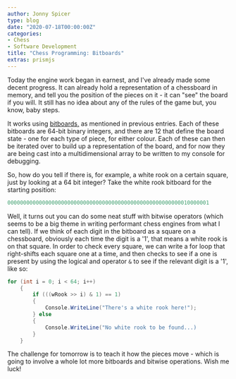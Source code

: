 ```yaml
---
author: Jonny Spicer
type: blog
date: "2020-07-18T00:00:00Z"
categories:
- Chess
- Software Development
title: "Chess Programming: Bitboards"
extras: prismjs
---
```

Today the engine work began in earnest, and I've already made some decent progress. It can already hold a representation of a chessboard in memory, and tell you the position of
the pieces on it - it can "see" the board if you will. It still has no idea about any of the rules of the game but, you know, baby steps.

It works using [bitboards,](https://www.chessprogramming.org/Bitboards) as mentioned in previous entries. Each of these bitboards are 64-bit binary integers, and
there are 12 that define the board state - one for each type of piece, for either colour. Each of these can then be iterated over to build up a representation of the board, and for
now they are being cast into a multidimensional array to be written to my console for debugging.

So, how do you tell if there is, for example, a white rook on a certain square, just by looking at a 64 bit integer? Take the white rook bitboard for the starting position:

```csharp
0000000000000000000000000000000000000000000000000000000010000001
```

Well, it turns out you can do some neat stuff with bitwise operators (which seems to be a big theme in writing performant chess engines from what I can tell). If we think of each
digit in the bitboard as a square on a chessboard, obviously each time the digit is a '1', that means a white rook is on that square. In order to check every square, we can write a
for loop that right-shifts each square one at a time, and then checks to see if a one is present by using the logical and operator ```&``` to see if the relevant digit is a '1', like
so:

```csharp
for (int i = 0; i < 64; i++)
    {
        if (((wRook >> i) & 1) == 1)
        {
            Console.WriteLine("There's a white rook here!");
        } else
        {
            Console.WriteLine("No white rook to be found...)
        }
    }
```

The challenge for tomorrow is to teach it how the pieces move - which is going to involve a whole lot more bitboards and bitwise operations. Wish me luck!
